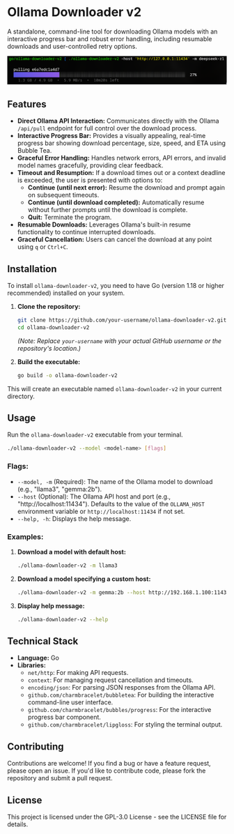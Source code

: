 # Ollama Downloader v2

A standalone, command-line tool for downloading Ollama models with an interactive progress bar and robust error handling, including resumable downloads and user-controlled retry options.

![ollama-downloader-v2 preview](assets/ollama-downloader-v2.png)

## Features

*   **Direct Ollama API Interaction:** Communicates directly with the Ollama `/api/pull` endpoint for full control over the download process.
*   **Interactive Progress Bar:** Provides a visually appealing, real-time progress bar showing download percentage, size, speed, and ETA using Bubble Tea.
*   **Graceful Error Handling:** Handles network errors, API errors, and invalid model names gracefully, providing clear feedback.
*   **Timeout and Resumption:** If a download times out or a context deadline is exceeded, the user is presented with options to:
    *   **Continue (until next error):** Resume the download and prompt again on subsequent timeouts.
    *   **Continue (until download completed):** Automatically resume without further prompts until the download is complete.
    *   **Quit:** Terminate the program.
*   **Resumable Downloads:** Leverages Ollama's built-in resume functionality to continue interrupted downloads.
*   **Graceful Cancellation:** Users can cancel the download at any point using `q` or `Ctrl+C`.

## Installation

To install `ollama-downloader-v2`, you need to have Go (version 1.18 or higher recommended) installed on your system.

1.  **Clone the repository:**
    ```bash
    git clone https://github.com/your-username/ollama-downloader-v2.git
    cd ollama-downloader-v2
    ```
    *(Note: Replace `your-username` with your actual GitHub username or the repository's location.)*

2.  **Build the executable:**
    ```bash
    go build -o ollama-downloader-v2
    ```

This will create an executable named `ollama-downloader-v2` in your current directory.

## Usage

Run the `ollama-downloader-v2` executable from your terminal.

```bash
./ollama-downloader-v2 --model <model-name> [flags]
```

### Flags:

*   `--model, -m` (Required): The name of the Ollama model to download (e.g., "llama3", "gemma:2b").
*   `--host` (Optional): The Ollama API host and port (e.g., "http://localhost:11434"). Defaults to the value of the `OLLAMA_HOST` environment variable or `http://localhost:11434` if not set.
*   `--help, -h`: Displays the help message.

### Examples:

1.  **Download a model with default host:**
    ```bash
    ./ollama-downloader-v2 -m llama3
    ```

2.  **Download a model specifying a custom host:**
    ```bash
    ./ollama-downloader-v2 -m gemma:2b --host http://192.168.1.100:11434
    ```

3.  **Display help message:**
    ```bash
    ./ollama-downloader-v2 --help
    ```

## Technical Stack

*   **Language:** Go
*   **Libraries:**
    *   `net/http`: For making API requests.
    *   `context`: For managing request cancellation and timeouts.
    *   `encoding/json`: For parsing JSON responses from the Ollama API.
    *   `github.com/charmbracelet/bubbletea`: For building the interactive command-line user interface.
    *   `github.com/charmbracelet/bubbles/progress`: For the interactive progress bar component.
    *   `github.com/charmbracelet/lipgloss`: For styling the terminal output.

## Contributing

Contributions are welcome! If you find a bug or have a feature request, please open an issue. If you'd like to contribute code, please fork the repository and submit a pull request.

## License

This project is licensed under the GPL-3.0 License - see the LICENSE file for details.
